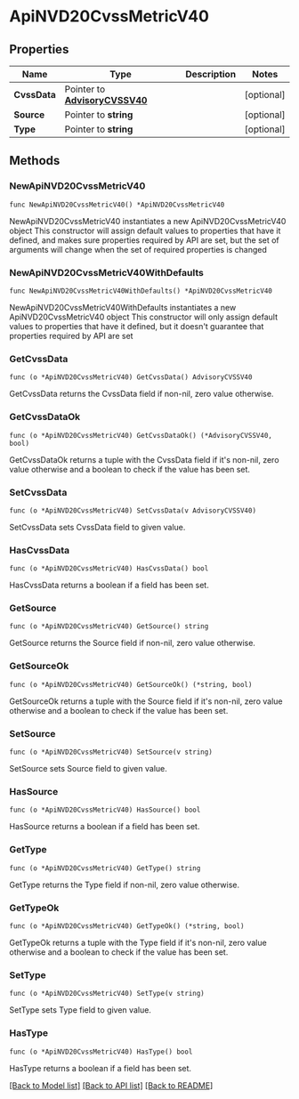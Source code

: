 # ApiNVD20CvssMetricV40

## Properties

Name | Type | Description | Notes
------------ | ------------- | ------------- | -------------
**CvssData** | Pointer to [**AdvisoryCVSSV40**](AdvisoryCVSSV40.md) |  | [optional] 
**Source** | Pointer to **string** |  | [optional] 
**Type** | Pointer to **string** |  | [optional] 

## Methods

### NewApiNVD20CvssMetricV40

`func NewApiNVD20CvssMetricV40() *ApiNVD20CvssMetricV40`

NewApiNVD20CvssMetricV40 instantiates a new ApiNVD20CvssMetricV40 object
This constructor will assign default values to properties that have it defined,
and makes sure properties required by API are set, but the set of arguments
will change when the set of required properties is changed

### NewApiNVD20CvssMetricV40WithDefaults

`func NewApiNVD20CvssMetricV40WithDefaults() *ApiNVD20CvssMetricV40`

NewApiNVD20CvssMetricV40WithDefaults instantiates a new ApiNVD20CvssMetricV40 object
This constructor will only assign default values to properties that have it defined,
but it doesn't guarantee that properties required by API are set

### GetCvssData

`func (o *ApiNVD20CvssMetricV40) GetCvssData() AdvisoryCVSSV40`

GetCvssData returns the CvssData field if non-nil, zero value otherwise.

### GetCvssDataOk

`func (o *ApiNVD20CvssMetricV40) GetCvssDataOk() (*AdvisoryCVSSV40, bool)`

GetCvssDataOk returns a tuple with the CvssData field if it's non-nil, zero value otherwise
and a boolean to check if the value has been set.

### SetCvssData

`func (o *ApiNVD20CvssMetricV40) SetCvssData(v AdvisoryCVSSV40)`

SetCvssData sets CvssData field to given value.

### HasCvssData

`func (o *ApiNVD20CvssMetricV40) HasCvssData() bool`

HasCvssData returns a boolean if a field has been set.

### GetSource

`func (o *ApiNVD20CvssMetricV40) GetSource() string`

GetSource returns the Source field if non-nil, zero value otherwise.

### GetSourceOk

`func (o *ApiNVD20CvssMetricV40) GetSourceOk() (*string, bool)`

GetSourceOk returns a tuple with the Source field if it's non-nil, zero value otherwise
and a boolean to check if the value has been set.

### SetSource

`func (o *ApiNVD20CvssMetricV40) SetSource(v string)`

SetSource sets Source field to given value.

### HasSource

`func (o *ApiNVD20CvssMetricV40) HasSource() bool`

HasSource returns a boolean if a field has been set.

### GetType

`func (o *ApiNVD20CvssMetricV40) GetType() string`

GetType returns the Type field if non-nil, zero value otherwise.

### GetTypeOk

`func (o *ApiNVD20CvssMetricV40) GetTypeOk() (*string, bool)`

GetTypeOk returns a tuple with the Type field if it's non-nil, zero value otherwise
and a boolean to check if the value has been set.

### SetType

`func (o *ApiNVD20CvssMetricV40) SetType(v string)`

SetType sets Type field to given value.

### HasType

`func (o *ApiNVD20CvssMetricV40) HasType() bool`

HasType returns a boolean if a field has been set.


[[Back to Model list]](../README.md#documentation-for-models) [[Back to API list]](../README.md#documentation-for-api-endpoints) [[Back to README]](../README.md)


